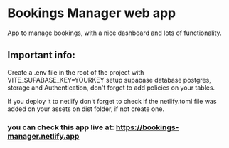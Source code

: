 # Bookings Manager web app

App to manage bookings, with a nice dashboard and lots of functionality.

## Important info:

Create a .env file in the root of the project with VITE_SUPABASE_KEY=YOURKEY
setup supabase database postgres, storage and Authentication, don't forget to add policies on your tables.

If you deploy it to netlify don't forget to check if the netlify.toml file was added on your assets on dist folder, if not create one.

### you can check this app live at: https://bookings-manager.netlify.app
